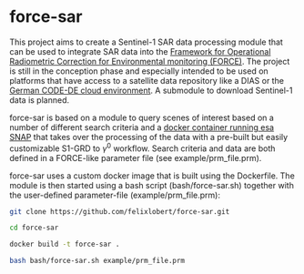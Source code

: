 # force-sar
This project aims to create a Sentinel-1 SAR data processing module that can be used to integrate SAR data into the [Framework for Operational Radiometric Correction for Environmental monitoring (FORCE)](https://force-eo.readthedocs.io/en/latest/). The project is still in the conception phase and especially intended to be used on platforms that have access to a satellite data repository like a DIAS or the [German CODE-DE cloud environment](https://code-de.org/de/). A submodule to download Sentinel-1 data is planned.

force-sar is based on a module to query scenes of interest based on a number of different search criteria and a [docker container running esa SNAP](https://hub.docker.com/r/mundialis/esa-snap) that takes over the processing of the data with a pre-built but easily customizable S1-GRD to $\gamma^0$ workflow. Search criteria and data are both defined in a FORCE-like parameter file (see example/prm_file.prm).

force-sar uses a custom docker image that is built using the Dockerfile. The module is then started using a bash script (bash/force-sar.sh) together with the user-defined parameter-file (example/prm_file.prm):

```bash
git clone https://github.com/felixlobert/force-sar.git

cd force-sar

docker build -t force-sar .

bash bash/force-sar.sh example/prm_file.prm
```